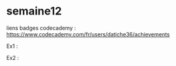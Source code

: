 # semaine12

liens badges codecademy : https://www.codecademy.com/fr/users/datiche36/achievements

Ex1 :

Ex2 :
